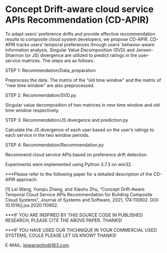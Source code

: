 # Concept Drift-aware cloud service APIs Recommendation (CD-APIR)

To adapt users’ preference drifts and provide effective recommendation results to composite cloud system developers, we propose CD-APIR. CD-APIR tracks users’ temporal preferences through users’ behavior-aware information analysis. Singular Value Decomposition (SVD) and Jensen-Shannon (or JS) divergence are utilized to predict ratings in the user-service matrices. The steps are as follows:

STEP 1: Recommendation/Data_preparation

Preprocess the data. The matrix of the “old time window” and the matrix of “new time window” are also preprocessed.

STEP 2: Recommendation/SVD.py

Singular value decomposition of two matrices in new time window and old time window respectively.

STEP 3: Recommendation/JS divergence and prediction.py

Calculate the JS divergence of each user based on the user’s ratings to each service in the two window periods.

STEP 4: Recommendation/Recommendation.py

Recommend cloud service APIs based on preference drift detection.

Experiments were implemented using Python 3.7.3 on win32.


***Please refer to the following paper for a detailed description of the CD-APIR approach:

[1] Lei Wang, Yunqiu Zhang, and Xiaohu Zhu, “Concept Drift-Aware Temporal Cloud Service APIs Recommendation for Building Composite Cloud Systems”, Journal of Systems and Software, 2021, 174:110902. DOI: 10.1016/j.jss.2020.110902.

***IF YOU ARE INSPIRED BY THIS SOURCE CODE IN PUBLISHED RESEARCH, PLEASE CITE THE ABOVE PAPER. THANKS!

***IF YOU HAVE USED OUR THCHNIQUE IN YOUR COMMERCIAL USED SYSTEMS, COULE PLEASE LET US KNOW? THANKS!

E-MAIL: leiwangchn@163.com.
